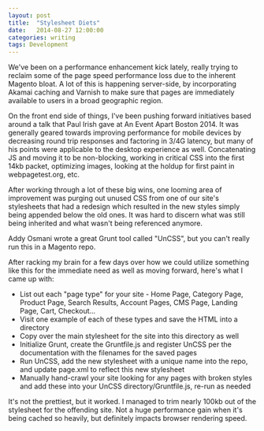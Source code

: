 ```yaml
---
layout: post
title:  "Stylesheet Diets"
date:   2014-08-27 12:00:00
categories: writing
tags: Development
---
```

We've been on a performance enhancement kick lately, really trying to reclaim some of the page speed performance loss due to the inherent Magento bloat. A lot of this is happening server-side, by incorporating Akamai caching and Varnish to make sure that pages are immediately available to users in a broad geographic region.

On the front end side of things, I've been pushing forward initiatives based around a talk that Paul Irish gave at An Event Apart Boston 2014\. It was generally geared towards improving performance for mobile devices by decreasing round trip responses and factoring in 3/4G latency, but many of his points were applicable to the desktop experience as well. Concatenating JS and moving it to be non-blocking, working in critical CSS into the first 14kb packet, optimizing images, looking at the holdup for first paint in webpagetest.org, etc.

<!--break-->

After working through a lot of these big wins, one looming area of improvement was purging out unused CSS from one of our site's stylesheets that had a redesign which resulted in the new styles simply being appended below the old ones. It was hard to discern what was still being inherited and what wasn't being referenced anymore.

Addy Osmani wrote a great Grunt tool called "UnCSS", but you can't really run this in a Magento repo.

After racking my brain for a few days over how we could utilize something like this for the immediate need as well as moving forward, here's what I came up with:

*   List out each "page type" for your site - Home Page, Category Page, Product Page, Search Results, Account Pages, CMS Page, Landing Page, Cart, Checkout...
*   Visit one example of each of these types and save the HTML into a directory
*   Copy over the main stylesheet for the site into this directory as well
*   Initialize Grunt, create the Gruntfile.js and register UnCSS per the documentation with the filenames for the saved pages
*   Run UnCSS, add the new stylesheet with a unique name into the repo, and update page.xml to reflect this new stylesheet
*   Manually hand-crawl your site looking for any pages with broken styles and add these into your UnCSS directory/Gruntfile.js, re-run as needed

It's not the prettiest, but it worked. I managed to trim nearly 100kb out of the stylesheet for the offending site. Not a huge performance gain when it's being cached so heavily, but definitely impacts browser rendering speed.